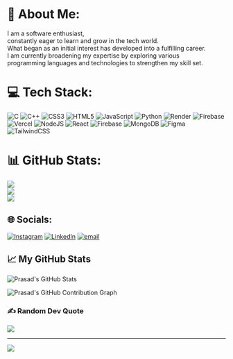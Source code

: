 # 💫 About Me:
I am a software enthusiast, <br>constantly eager to learn and grow in the tech world.<br>What began as an initial interest has developed into a fulfilling career.<br>I am currently broadening my expertise by exploring various<br>programming languages and technologies to strengthen my skill set.



# 💻 Tech Stack:
![C](https://img.shields.io/badge/c-%2300599C.svg?style=for-the-badge&logo=c&logoColor=white) ![C++](https://img.shields.io/badge/c++-%2300599C.svg?style=for-the-badge&logo=c%2B%2B&logoColor=white) ![CSS3](https://img.shields.io/badge/css3-%231572B6.svg?style=for-the-badge&logo=css3&logoColor=white) ![HTML5](https://img.shields.io/badge/html5-%23E34F26.svg?style=for-the-badge&logo=html5&logoColor=white) ![JavaScript](https://img.shields.io/badge/javascript-%23323330.svg?style=for-the-badge&logo=javascript&logoColor=%23F7DF1E) ![Python](https://img.shields.io/badge/python-3670A0?style=for-the-badge&logo=python&logoColor=ffdd54) ![Render](https://img.shields.io/badge/Render-%46E3B7.svg?style=for-the-badge&logo=render&logoColor=white) ![Firebase](https://img.shields.io/badge/firebase-%23039BE5.svg?style=for-the-badge&logo=firebase) ![Vercel](https://img.shields.io/badge/vercel-%23000000.svg?style=for-the-badge&logo=vercel&logoColor=white) ![NodeJS](https://img.shields.io/badge/node.js-6DA55F?style=for-the-badge&logo=node.js&logoColor=white) ![React](https://img.shields.io/badge/react-%2320232a.svg?style=for-the-badge&logo=react&logoColor=%2361DAFB) ![Firebase](https://img.shields.io/badge/firebase-a08021?style=for-the-badge&logo=firebase&logoColor=ffcd34) ![MongoDB](https://img.shields.io/badge/MongoDB-%234ea94b.svg?style=for-the-badge&logo=mongodb&logoColor=white) ![Figma](https://img.shields.io/badge/figma-%23F24E1E.svg?style=for-the-badge&logo=figma&logoColor=white)![TailwindCSS](https://img.shields.io/badge/tailwindcss-%2338B2AC.svg?style=for-the-badge&logo=tailwind-css&logoColor=white)


# 📊 GitHub Stats:
![](https://github-readme-stats.vercel.app/api?username=ShettyPrasad28&theme=radical&hide_border=false&include_all_commits=true&count_private=true)<br/>
![](https://nirzak-streak-stats.vercel.app/?user=ShettyPrasad28&theme=radical&hide_border=false)<br/>
![](https://github-readme-stats.vercel.app/api/top-langs/?username=ShettyPrasad28&theme=radical&hide_border=false&include_all_commits=true&count_private=true&layout=compact)


## 🌐 Socials:
[![Instagram](https://img.shields.io/badge/Instagram-%23E4405F.svg?logo=Instagram&logoColor=white)](https://instagram.com/i_prasad_shetty) [![LinkedIn](https://img.shields.io/badge/LinkedIn-%230077B5.svg?logo=linkedin&logoColor=white)](https://linkedin.com/in/PrasadShetty) [![email](https://img.shields.io/badge/Email-D14836?logo=gmail&logoColor=white)](mailto:prasaducshetty@gmail.com) 


## 📈 My GitHub Stats

![Prasad's GitHub Stats](https://github-readme-stats.vercel.app/api?username=ShettyPrasad28&show_icons=true&theme=github_dark)

![Prasad's GitHub Contribution Graph](https://github-readme-activity-graph.vercel.app/graph?username=ShettyPrasad28&theme=github-dark)



### ✍️ Random Dev Quote
![](https://quotes-github-readme.vercel.app/api?type=horizontal&theme=gruvbox)

---
[![](https://visitcount.itsvg.in/api?id=ShettyPrasad28&icon=0&color=13)](https://visitcount.itsvg.in)

